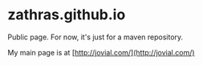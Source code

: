 # zathras.github.io
Public page.  For now, it's just for a maven repository.

My main page is at [http://jovial.com/](http://jovial.com/)

